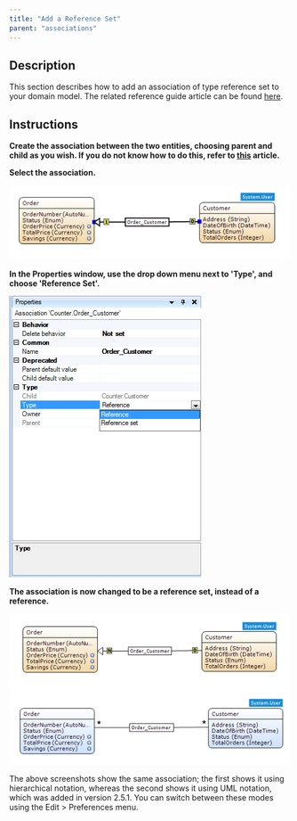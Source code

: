 ```yaml
---
title: "Add a Reference Set"
parent: "associations"
---
```

## Description

This section describes how to add an association of type reference set to your domain model. The related reference guide article can be found [here](/refguide4/reference-set-selector).

## Instructions

 **Create the association between the two entities, choosing parent and child as you wish. If you do not know how to do this, refer to [this](create-an-association) article.**

 **Select the association.**

![](attachments/2621536/2752558.png)

 **In the Properties window, use the drop down menu next to 'Type', and choose 'Reference Set'.**

![](attachments/2621536/2752571.png)

 **The association is now changed to be a reference set, instead of a reference.**

![](attachments/2621536/2752560.png)
![](attachments/2621536/2752570.png)

The above screenshots show the same association; the first shows it using hierarchical notation, whereas the second shows it using UML notation, which was added in version 2.5.1\. You can switch between these modes using the Edit > Preferences menu.
